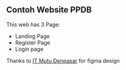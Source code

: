 ## Contoh Website PPDB
This web has 3 Page:
- Landing Page
- Register Page
- Login page


Thanks to [IT Mutu Denpasar]([https://www.example.com](https://www.instagram.com/mutudenpasar/)) for figma design 
